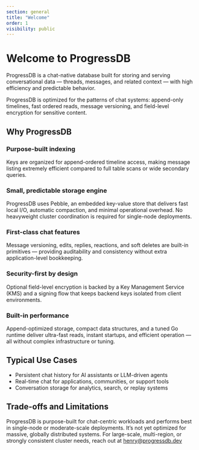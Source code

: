 ```yaml
---
section: general
title: "Welcome"
order: 1
visibility: public
---
```


<!-- ProgressDB Logo -->

# Welcome to ProgressDB

ProgressDB is a chat-native database built for storing and serving conversational data — threads, messages, and related context — with high efficiency and predictable behavior.

ProgressDB is optimized for the patterns of chat systems: append-only timelines, fast ordered reads, message versioning, and field-level encryption for sensitive content.

## Why ProgressDB

### Purpose-built indexing

Keys are organized for append-ordered timeline access, making message listing extremely efficient compared to full table scans or wide secondary queries.

### Small, predictable storage engine

ProgressDB uses Pebble, an embedded key-value store that delivers fast local I/O, automatic compaction, and minimal operational overhead. No heavyweight cluster coordination is required for single-node deployments.

### First-class chat features

Message versioning, edits, replies, reactions, and soft deletes are built-in primitives — providing auditability and consistency without extra application-level bookkeeping.

### Security-first by design

Optional field-level encryption is backed by a Key Management Service (KMS) and a signing flow that keeps backend keys isolated from client environments.

### Built-in performance
Append-optimized storage, compact data structures, and a tuned Go runtime deliver ultra-fast reads, instant startups, and efficient operation — all without complex infrastructure or tuning.


## Typical Use Cases

- Persistent chat history for AI assistants or LLM-driven agents
- Real-time chat for applications, communities, or support tools
- Conversation storage for analytics, search, or replay systems


## Trade-offs and Limitations

ProgressDB is purpose-built for chat-centric workloads and performs best in single-node or moderate-scale deployments. It’s not yet optimized for massive, globally distributed systems. For large-scale, multi-region, or strongly consistent cluster needs, reach out at henry@progressdb.dev